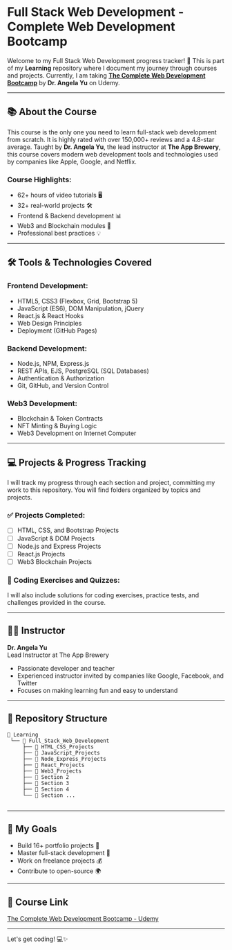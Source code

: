 # Full Stack Web Development - Complete Web Development Bootcamp

Welcome to my Full Stack Web Development progress tracker! 🚀 This is part of my **Learning** repository where I document my journey through courses and projects. Currently, I am taking **[The Complete Web Development Bootcamp](https://www.udemy.com/course/the-complete-web-development-bootcamp/)** by **Dr. Angela Yu** on Udemy.

---

## 📚 About the Course
This course is the only one you need to learn full-stack web development from scratch. It is highly rated with over 150,000+ reviews and a 4.8-star average. Taught by **Dr. Angela Yu**, the lead instructor at **The App Brewery**, this course covers modern web development tools and technologies used by companies like Apple, Google, and Netflix.

### Course Highlights:
- 62+ hours of video tutorials 🖥️
- 32+ real-world projects 🛠️
- Frontend & Backend development 📊
- Web3 and Blockchain modules 🧩
- Professional best practices 💡

---

## 🛠️ Tools & Technologies Covered
### Frontend Development:
- HTML5, CSS3 (Flexbox, Grid, Bootstrap 5)
- JavaScript (ES6), DOM Manipulation, jQuery
- React.js & React Hooks
- Web Design Principles
- Deployment (GitHub Pages)

### Backend Development:
- Node.js, NPM, Express.js
- REST APIs, EJS, PostgreSQL (SQL Databases)
- Authentication & Authorization
- Git, GitHub, and Version Control

### Web3 Development:
- Blockchain & Token Contracts
- NFT Minting & Buying Logic
- Web3 Development on Internet Computer

---

## 💻 Projects & Progress Tracking
I will track my progress through each section and project, committing my work to this repository. You will find folders organized by topics and projects.

### ✅ Projects Completed:
- [ ] HTML, CSS, and Bootstrap Projects
- [ ] JavaScript & DOM Projects
- [ ] Node.js and Express Projects
- [ ] React.js Projects
- [ ] Web3 Blockchain Projects

### 📝 Coding Exercises and Quizzes:
I will also include solutions for coding exercises, practice tests, and challenges provided in the course.

---

## 🧑‍🏫 Instructor
**Dr. Angela Yu**  
Lead Instructor at The App Brewery
- Passionate developer and teacher
- Experienced instructor invited by companies like Google, Facebook, and Twitter
- Focuses on making learning fun and easy to understand

---

## 📂 Repository Structure
```
📂 Learning
 └── 📂 Full_Stack_Web_Development
     ├── 📂 HTML_CSS_Projects
     ├── 📂 JavaScript_Projects
     ├── 📂 Node_Express_Projects
     ├── 📂 React_Projects
     ├── 📂 Web3_Projects
     ├── 📂 Section 2
     ├── 📂 Section 3
     ├── 📂 Section 4
     └── 📂 Section ...
     
```

---

## 🚀 My Goals
- Build 16+ portfolio projects 💼
- Master full-stack development 🧠
- Work on freelance projects 💰
- Contribute to open-source 🌍

---

## 📢 Course Link
[The Complete Web Development Bootcamp - Udemy](https://www.udemy.com/course/the-complete-web-development-bootcamp/)

---

Let's get coding! 💻✨